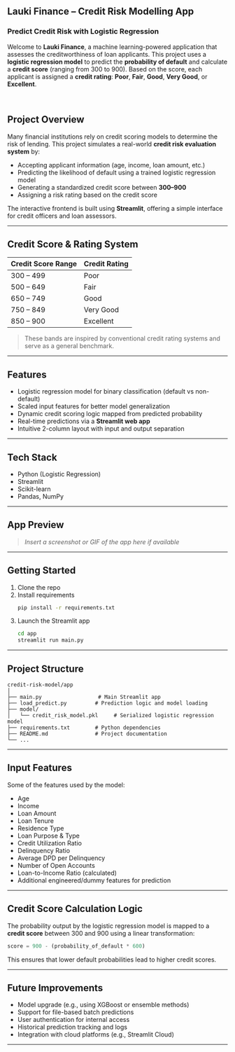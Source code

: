 ## Lauki Finance – Credit Risk Modelling App

### Predict Credit Risk with Logistic Regression

Welcome to **Lauki Finance**, a machine learning-powered application that assesses the creditworthiness of loan applicants. This project uses a **logistic regression model** to predict the **probability of default** and calculate a **credit score** (ranging from 300 to 900). Based on the score, each applicant is assigned a **credit rating**: **Poor**, **Fair**, **Good**, **Very Good**, or **Excellent**.

<br>

## Project Overview

Many financial institutions rely on credit scoring models to determine the risk of lending. This project simulates a real-world **credit risk evaluation system** by:

* Accepting applicant information (age, income, loan amount, etc.)
* Predicting the likelihood of default using a trained logistic regression model
* Generating a standardized credit score between **300–900**
* Assigning a risk rating based on the credit score

The interactive frontend is built using **Streamlit**, offering a simple interface for credit officers and loan assessors.

---

## Credit Score & Rating System

| Credit Score Range | Credit Rating |
|--------------------|----------------|
| 300 – 499          | Poor           |
| 500 – 649          | Fair           |
| 650 – 749          | Good           |
| 750 – 849          | Very Good      |
| 850 – 900          | Excellent      |

> These bands are inspired by conventional credit rating systems and serve as a general benchmark.

---

## Features

* Logistic regression model for binary classification (default vs non-default)
* Scaled input features for better model generalization
* Dynamic credit scoring logic mapped from predicted probability
* Real-time predictions via a **Streamlit web app**
* Intuitive 2-column layout with input and output separation

---

## Tech Stack

- Python (Logistic Regression)
- Streamlit
- Scikit-learn
- Pandas, NumPy

---

## App Preview

> *Insert a screenshot or GIF of the app here if available*

---

## Getting Started

1. Clone the repo
2. Install requirements  
   ```bash
   pip install -r requirements.txt
   ```
3. Launch the Streamlit app
    ```bash
    cd app
    streamlit run main.py
    ```

---

## Project Structure

```
credit-risk-model/app
│
├── main.py                  # Main Streamlit app
├── load_predict.py         # Prediction logic and model loading
├── model/
│   └── credit_risk_model.pkl     # Serialized logistic regression model
├── requirements.txt        # Python dependencies
├── README.md               # Project documentation
└── ...
```

---

## Input Features

Some of the features used by the model:

* Age
* Income
* Loan Amount
* Loan Tenure
* Residence Type
* Loan Purpose & Type
* Credit Utilization Ratio
* Delinquency Ratio
* Average DPD per Delinquency
* Number of Open Accounts
* Loan-to-Income Ratio (calculated)
* Additional engineered/dummy features for prediction

---

## Credit Score Calculation Logic

The probability output by the logistic regression model is mapped to a **credit score** between 300 and 900 using a linear transformation:

```python
score = 900 - (probability_of_default * 600)
```

This ensures that lower default probabilities lead to higher credit scores.

---

## Future Improvements

* Model upgrade (e.g., using XGBoost or ensemble methods)
* Support for file-based batch predictions
* User authentication for internal access
* Historical prediction tracking and logs
* Integration with cloud platforms (e.g., Streamlit Cloud)

---

